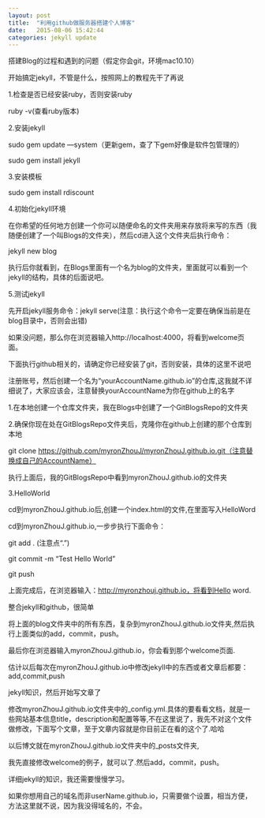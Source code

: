 ```yaml
---
layout: post
title:  "利用github做服务器搭建个人博客"
date:   2015-08-06 15:42:44
categories: jekyll update
---
```

搭建Blog的过程和遇到的问题（假定你会git，环境mac10.10）

开始搞定jekyll，不管是什么，按照网上的教程先干了再说

1.检查是否已经安装ruby，否则安装ruby

ruby -v(查看ruby版本)

2.安装jekyll

sudo gem update —system（更新gem，查了下gem好像是软件包管理的）

sudo gem install jekyll 

3.安装模板

sudo gem install rdiscount

4.初始化jekyll环境

在你希望的任何地方创建一个你可以随便命名的文件夹用来存放将来写的东西（我随便创建了一个叫Blogs的文件夹），然后cd进入这个文件夹后执行命令：

jekyll new blog

执行后你就看到，在Blogs里面有一个名为blog的文件夹，里面就可以看到一个jekyll的结构，具体的后面说吧。

5.测试jekyll

先开启jekyll服务命令：jekyll serve(注意：执行这个命令一定要在确保当前是在blog目录中，否则会出错)

如果没问题，那么你在浏览器输入http://localhost:4000，将看到welcome页面。


下面执行github相关的，请确定你已经安装了git，否则安装，具体的这里不说吧

注册账号，然后创建一个名为“yourAccountName.github.io”的仓库,这我就不详细说了，大家应该会，注意替换yourAccountName为你在github上的名字

1.在本地创建一个仓库文件夹，我在Blogs中创建了一个GitBlogsRepo的文件夹

2.确保你现在处在GitBlogsRepo文件夹后，克隆你在github上创建的那个仓库到本地

git clone https://github.com/myronZhouJ/myronZhouJ.github.io.git（注意替换成自己的AccountName）

执行上面后，我的GitBlogsRepo中看到myronZhouJ.github.io的文件夹

3.HelloWorld

cd到myronZhouJ.github.io后,创建一个index.html的文件,在里面写入HelloWord

cd到myronZhouJ.github.io,一步步执行下面命令：

git add . (注意点“.”)

git commit -m “Test Hello World”

git push

上面完成后，在浏览器输入：http://myronzhouj.github.io，将看到Hello word.

整合jekyll和github，很简单

将上面的blog文件夹中的所有东西，复杂到myronZhouJ.github.io文件夹,然后执行上面类似的add，commit，push。

最后你在浏览器输入myronZhouJ.github.io，你会看到那个welcome页面.

估计以后每次在myronZhouJ.github.io中修改jekyll中的东西或者文章后都要：add,commit,push

jekyll知识，然后开始写文章了

修改myronZhouJ.github.io文件夹中的_config.yml.具体的要看看文档，就是一些网站基本信息title，description和配置等等,不在这里说了，我先不对这个文件做修改，下面写个文章，至于文章内容就是你目前正在看的这个了.哈哈

以后博文就在myronZhouJ.github.io文件夹中的_posts文件夹,

我先直接修改welcome的例子，就可以了.然后add，commit，push。

详细jekyll的知识，我还需要慢慢学习。

如果你想用自己的域名而非userName.github.io，只需要做个设置，相当方便，方法这里就不说，因为我没得域名的，不会。
